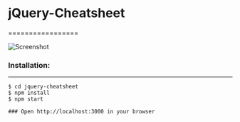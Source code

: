 # jQuery-Cheatsheet
=================

![Screenshot](https://github.com/jok405/jQuery-Cheatsheet/screen-shot.png)


### Installation:
-----------------
```
$ cd jquery-cheatsheet
$ npm install
$ npm start

### Open http://localhost:3000 in your browser
```
